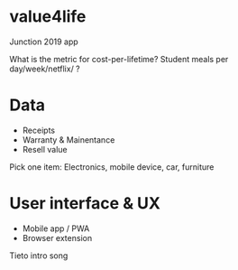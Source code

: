# value4life
Junction 2019 app

What is the metric for cost-per-lifetime?
Student meals per day/week/netflix/ ?

# Data
- Receipts
- Warranty & Mainentance
- Resell value

Pick one item:
Electronics, mobile device, car, furniture

# User interface & UX
- Mobile app / PWA
- Browser extension

Tieto intro song
